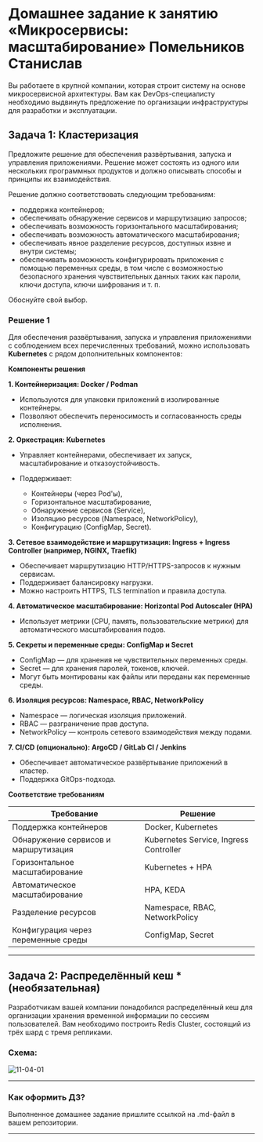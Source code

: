 
# Домашнее задание к занятию «Микросервисы: масштабирование» Помельников Станислав

Вы работаете в крупной компании, которая строит систему на основе микросервисной архитектуры.
Вам как DevOps-специалисту необходимо выдвинуть предложение по организации инфраструктуры для разработки и эксплуатации.

## Задача 1: Кластеризация

Предложите решение для обеспечения развёртывания, запуска и управления приложениями.
Решение может состоять из одного или нескольких программных продуктов и должно описывать способы и принципы их взаимодействия.

Решение должно соответствовать следующим требованиям:
- поддержка контейнеров;
- обеспечивать обнаружение сервисов и маршрутизацию запросов;
- обеспечивать возможность горизонтального масштабирования;
- обеспечивать возможность автоматического масштабирования;
- обеспечивать явное разделение ресурсов, доступных извне и внутри системы;
- обеспечивать возможность конфигурировать приложения с помощью переменных среды, в том числе с возможностью безопасного хранения чувствительных данных таких как пароли, ключи доступа, ключи шифрования и т. п.

Обоснуйте свой выбор.

### Решение 1

Для обеспечения развёртывания, запуска и управления приложениями с соблюдением всех перечисленных требований, можно использовать **Kubernetes** с рядом дополнительных компонентов:

**Компоненты решения**

**1. Контейнеризация: Docker / Podman**

* Используются для упаковки приложений в изолированные контейнеры.
* Позволяют обеспечить переносимость и согласованность среды исполнения.

**2. Оркестрация: Kubernetes**

* Управляет контейнерами, обеспечивает их запуск, масштабирование и отказоустойчивость.
* Поддерживает:

  * Контейнеры (через Pod'ы),
  * Горизонтальное масштабирование,
  * Обнаружение сервисов (Service),
  * Изоляцию ресурсов (Namespace, NetworkPolicy),
  * Конфигурацию (ConfigMap, Secret).

**3. Сетевое взаимодействие и маршрутизация: Ingress + Ingress Controller (например, NGINX, Traefik)**

* Обеспечивает маршрутизацию HTTP/HTTPS-запросов к нужным сервисам.
* Поддерживает балансировку нагрузки.
* Можно настроить HTTPS, TLS termination и правила доступа.

**4. Автоматическое масштабирование: Horizontal Pod Autoscaler (HPA)**

* Использует метрики (CPU, память, пользовательские метрики) для автоматического масштабирования подов.

**5. Секреты и переменные среды: ConfigMap и Secret**

* ConfigMap — для хранения не чувствительных переменных среды.
* Secret — для хранения паролей, токенов, ключей.
* Могут быть монтированы как файлы или переданы как переменные среды.

**6. Изоляция ресурсов: Namespace, RBAC, NetworkPolicy**

* Namespace — логическая изоляция приложений.
* RBAC — разграничение прав доступа.
* NetworkPolicy — контроль сетевого взаимодействия между подами.

**7. CI/CD (опционально): ArgoCD / GitLab CI / Jenkins**

* Обеспечивает автоматическое развёртывание приложений в кластер.
* Поддержка GitOps-подхода.



**Соответствие требованиям**

| Требование                           |  Решение                             |
| ------------------------------------ |  -------------------------------------- |
| Поддержка контейнеров                |  Docker, Kubernetes                     |
| Обнаружение сервисов и маршрутизация |  Kubernetes Service, Ingress Controller |
| Горизонтальное масштабирование       |  Kubernetes + HPA                       |
| Автоматическое масштабирование       |  HPA, KEDA                              |
| Разделение ресурсов                  |  Namespace, RBAC, NetworkPolicy         |
| Конфигурация через переменные среды  |  ConfigMap, Secret                      |


---


## Задача 2: Распределённый кеш * (необязательная)

Разработчикам вашей компании понадобился распределённый кеш для организации хранения временной информации по сессиям пользователей.
Вам необходимо построить Redis Cluster, состоящий из трёх шард с тремя репликами.

### Схема:

![11-04-01](https://user-images.githubusercontent.com/1122523/114282923-9b16f900-9a4f-11eb-80aa-61ed09725760.png)

---

### Как оформить ДЗ?

Выполненное домашнее задание пришлите ссылкой на .md-файл в вашем репозитории.

---
